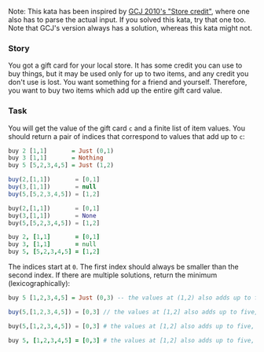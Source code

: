 Note: This kata has been inspired by [GCJ 2010's "Store credit"](https://code.google.com/codejam/contest/351101/dashboard#s=p0), where one also has to parse the actual input. If you solved this kata, try that one too. Note that GCJ's version always has a solution, whereas this kata might not.

### Story
You got a gift card for your local store. It has some credit you can use to buy things, but it may be used only for up to two items, and any credit you don't use is lost. You want something for a friend and yourself. Therefore, you want to buy two items which add up the entire gift card value.

### Task
You will get the value of the gift card `c` and a finite list of item values. You should return a pair of indices that correspond to values that add up to `c`:

```haskell
buy 2 [1,1]       = Just (0,1)
buy 3 [1,1]       = Nothing
buy 5 [5,2,3,4,5] = Just (1,2)
```
```javascript
buy(2,[1,1])       = [0,1]
buy(3,[1,1])       = null
buy(5,[5,2,3,4,5]) = [1,2]
```
```python
buy(2,[1,1])       = [0,1]
buy(3,[1,1])       = None
buy(5,[5,2,3,4,5]) = [1,2]
```
```coffeescript
buy 2, [1,1]       = [0,1]
buy 3, [1,1]       = null
buy 5, [5,2,3,4,5] = [1,2]
```
    
The indices start at `0`. The first index should always be smaller than the second index. If there are multiple solutions, return the minimum (lexicographically):

```haskell
buy 5 [1,2,3,4,5] = Just (0,3) -- the values at (1,2) also adds up to five, but (0,3) < (1,2)
```
```javascript
buy(5,[1,2,3,4,5]) = [0,3] // the values at [1,2] also adds up to five, but [0,3] < [1,2]
```
```python
buy(5,[1,2,3,4,5]) = [0,3] # the values at [1,2] also adds up to five, but [0,3] < [1,2]
```
```coffeescript
buy 5, [1,2,3,4,5] = [0,3] # the values at [1,2] also adds up to five, but [0,3] < [1,2]
```